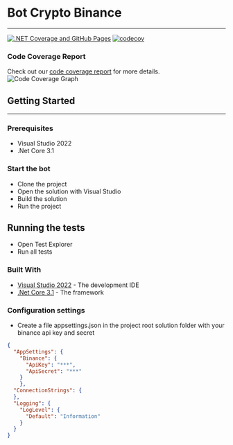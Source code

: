 # Bot Crypto Binance
---
[![.NET Coverage and GitHub Pages](https://github.com/bogardt/BinanceBot/actions/workflows/dotnet.yml/badge.svg?branch=main)](https://github.com/bogardt/BinanceBot/actions/workflows/dotnet.yml)
[![codecov](https://codecov.io/github/bogardt/BinanceBot/graph/badge.svg?token=V2F65ESN7M)](https://codecov.io/github/bogardt/BinanceBot)

### Code Coverage Report
Check out our [code coverage report](https://bogardt.github.io/BinanceBot/index.html) for more details.
![Code Coverage Graph](https://codecov.io/github/bogardt/BinanceBot/graphs/sunburst.svg?token=V2F65ESN7M)

## Getting Started
---
### Prerequisites
* Visual Studio 2022
* .Net Core 3.1

### Start the bot
* Clone the project
* Open the solution with Visual Studio
* Build the solution
* Run the project

## Running the tests
* Open Test Explorer
* Run all tests

### Built With
* [Visual Studio 2022](https://visualstudio.microsoft.com/fr/downloads/) - The development IDE
* [.Net Core 3.1](https://www.microsoft.com/net/download/dotnet-core/3.1) - The framework

### Configuration settings
* Create a file appsettings.json in the project root solution folder with your binance api key and secret
```json
{
  "AppSettings": {
    "Binance": {
      "ApiKey": "***",
      "ApiSecret": "***"
    }
    },
  "ConnectionStrings": {
  },
  "Logging": {
    "LogLevel": {
      "Default": "Information"
    }
  }
}
```
